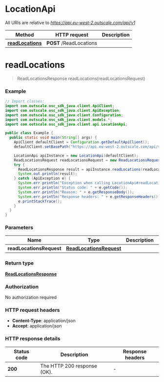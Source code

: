 # LocationApi

All URIs are relative to *https://api.eu-west-2.outscale.com/api/v1*

| Method | HTTP request | Description |
|------------- | ------------- | -------------|
| [**readLocations**](LocationApi.md#readLocations) | **POST** /ReadLocations |  |


<a name="readLocations"></a>
# **readLocations**
> ReadLocationsResponse readLocations(readLocationsRequest)



### Example
```java
// Import classes:
import com.outscale.osc_sdk_java.client.ApiClient;
import com.outscale.osc_sdk_java.client.ApiException;
import com.outscale.osc_sdk_java.client.Configuration;
import com.outscale.osc_sdk_java.client.models.*;
import com.outscale.osc_sdk_java.client.api.LocationApi;

public class Example {
  public static void main(String[] args) {
    ApiClient defaultClient = Configuration.getDefaultApiClient();
    defaultClient.setBasePath("https://api.eu-west-2.outscale.com/api/v1");

    LocationApi apiInstance = new LocationApi(defaultClient);
    ReadLocationsRequest readLocationsRequest = new ReadLocationsRequest(); // ReadLocationsRequest | 
    try {
      ReadLocationsResponse result = apiInstance.readLocations(readLocationsRequest);
      System.out.println(result);
    } catch (ApiException e) {
      System.err.println("Exception when calling LocationApi#readLocations");
      System.err.println("Status code: " + e.getCode());
      System.err.println("Reason: " + e.getResponseBody());
      System.err.println("Response headers: " + e.getResponseHeaders());
      e.printStackTrace();
    }
  }
}
```

### Parameters

| Name | Type | Description  | Notes |
|------------- | ------------- | ------------- | -------------|
| **readLocationsRequest** | [**ReadLocationsRequest**](ReadLocationsRequest.md)|  | [optional] |

### Return type

[**ReadLocationsResponse**](ReadLocationsResponse.md)

### Authorization

No authorization required

### HTTP request headers

 - **Content-Type**: application/json
 - **Accept**: application/json

### HTTP response details
| Status code | Description | Response headers |
|-------------|-------------|------------------|
| **200** | The HTTP 200 response (OK). |  -  |

